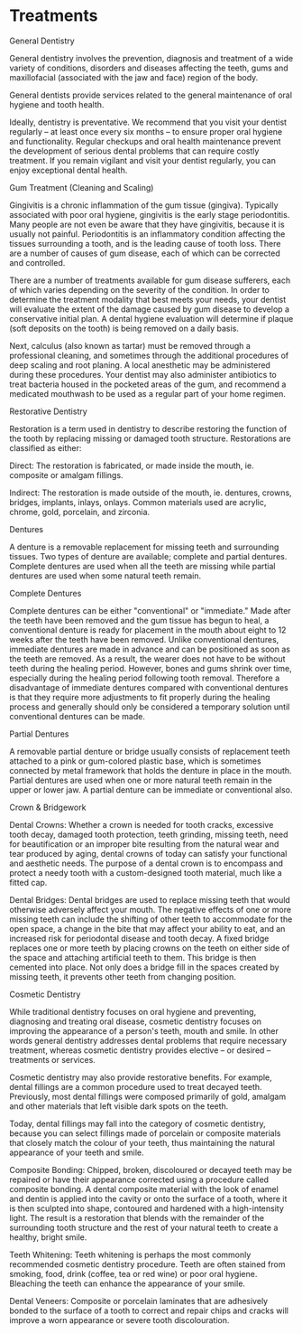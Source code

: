 # Treatments

General Dentistry

General dentistry involves the prevention, diagnosis and treatment of a wide variety of conditions, disorders and diseases affecting the teeth, gums and maxillofacial (associated with the jaw and face) region of the body.

General dentists provide services related to the general maintenance of oral hygiene and tooth health.

Ideally, dentistry is preventative. We recommend that you visit your dentist regularly – at least once every six months – to ensure proper oral hygiene and functionality. Regular checkups and oral health maintenance prevent the development of serious dental problems that can require costly treatment. If you remain vigilant and visit your dentist regularly, you can enjoy exceptional dental health.

Gum Treatment (Cleaning and Scaling)

Gingivitis is a chronic inflammation of the gum tissue (gingiva). Typically associated with poor oral hygiene, gingivitis is the early stage periodontitis. Many people are not even be aware that they have gingivitis, because it is usually not painful.
Periodontitis is an inflammatory condition affecting the tissues surrounding a tooth, and is the leading cause of tooth loss. There are a number of causes of gum disease, each of which can be corrected and controlled.

There are a number of treatments available for gum disease sufferers, each of which varies depending on the severity of the condition. In order to determine the treatment modality that best meets your needs, your dentist will evaluate the extent of the damage caused by gum disease to develop a conservative initial plan. A dental hygiene evaluation will determine if plaque (soft deposits on the tooth) is being removed on a daily basis.

Next, calculus (also known as tartar) must be removed through a professional cleaning, and sometimes through the additional procedures of deep scaling and root planing. A local anesthetic may be administered during these procedures. Your dentist may also administer antibiotics to treat bacteria housed in the pocketed areas of the gum, and recommend a medicated mouthwash to be used as a regular part of your home regimen.



Restorative Dentistry
 
Restoration is a term used in dentistry to describe restoring the function of the tooth by replacing missing or damaged tooth structure. Restorations are classified as either:

Direct: The restoration is fabricated, or made inside the mouth, ie. composite or amalgam fillings.

Indirect: The restoration is made outside of the mouth, ie. dentures, crowns, bridges, implants, inlays, onlays. Common materials used are acrylic, chrome, gold, porcelain, and zirconia.

Dentures 

A denture is a removable replacement for missing teeth and surrounding tissues. Two types of denture are available; complete and partial dentures. Complete dentures are used when all the teeth are missing while partial dentures are used when some natural teeth remain. 
 
Complete Dentures
 
Complete dentures can be either "conventional" or "immediate." Made after the teeth have been removed and the gum tissue has begun to heal, a conventional denture is ready for placement in the mouth about eight to 12 weeks after the teeth have been removed.
Unlike conventional dentures, immediate dentures are made in advance and can be positioned as soon as the teeth are removed. As a result, the wearer does not have to be without teeth during the healing period. However, bones and gums shrink over time, especially during the healing period following tooth removal. Therefore a disadvantage of immediate dentures compared with conventional dentures is that they require more adjustments to fit properly during the healing process and generally should only be considered a temporary solution until conventional dentures can be made.

 Partial Dentures
 
A removable partial denture or bridge usually consists of replacement teeth attached to a pink or gum-colored plastic base, which is sometimes connected by metal framework that holds the denture in place in the mouth. Partial dentures are used when one or more natural teeth remain in the upper or lower jaw. A partial denture can be immediate or conventional also.

Crown & Bridgework

Dental Crowns: Whether a crown is needed for tooth cracks, excessive tooth decay, damaged tooth protection, teeth       grinding, missing teeth, need for beautification or an improper bite resulting from the natural wear and tear           produced by aging, dental crowns of today can satisfy your functional and aesthetic needs. The purpose of a dental      crown is to encompass and protect a needy tooth with a custom-designed tooth material, much like a fitted cap.  

Dental Bridges: Dental bridges are used to replace missing teeth that would otherwise adversely affect your mouth.      The negative effects of one or more missing teeth can include the shifting of other teeth to accommodate for the        open space, a change in the bite that may affect your ability to eat, and an increased risk for periodontal disease and tooth decay. A fixed bridge replaces one or more teeth by placing crowns on the teeth on either side of the space and attaching artificial teeth to them. This bridge is then cemented into place.  Not only does a bridge fill in the spaces created by missing teeth, it prevents other teeth from changing position.


Cosmetic Dentistry

While traditional dentistry focuses on oral hygiene and preventing, diagnosing and treating oral disease, cosmetic dentistry focuses on improving the appearance of a person's teeth, mouth and smile. In other words general dentistry addresses dental problems that require necessary treatment, whereas cosmetic dentistry provides elective – or desired – treatments or services.

Cosmetic dentistry may also provide restorative benefits. For example, dental fillings are a common procedure used to treat decayed teeth. Previously, most dental fillings were composed primarily of gold, amalgam and other materials that left visible dark spots on the teeth.

Today, dental fillings may fall into the category of cosmetic dentistry, because you can select fillings made of porcelain or composite materials that closely match the colour of your teeth, thus maintaining the natural appearance of your teeth and smile. 

Composite Bonding: Chipped, broken, discoloured or decayed teeth may be repaired or have their appearance corrected     using a procedure called composite bonding. A dental composite material with the look of enamel and dentin is           applied into the cavity or onto the surface of a tooth, where it is then sculpted into shape, contoured and             hardened with a high-intensity light. The result is a restoration that blends with the remainder of the surrounding     tooth structure and the rest of your natural teeth to create a healthy, bright smile.

Teeth Whitening: Teeth whitening is perhaps the most commonly recommended cosmetic dentistry procedure. Teeth are       often stained from smoking, food, drink (coffee, tea or red wine) or poor oral hygiene. Bleaching the teeth can         enhance the appearance of your smile.

Dental Veneers: Composite or porcelain laminates that are adhesively bonded to the surface of a tooth to correct and    repair chips and cracks will improve a worn appearance or severe tooth discolouration.
  




